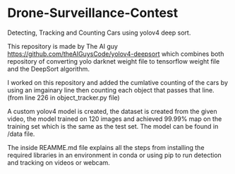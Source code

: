 # Drone-Surveillance-Contest
Detecting, Tracking and Counting Cars using yolov4 deep sort. 


This repository is made by The AI guy https://github.com/theAIGuysCode/yolov4-deepsort which combines both repository of converting yolo darknet weight file to tensorflow weight file and the DeepSort algorithm.

I worked on this repository and added the cumlative counting of the cars by using an imgainary line then counting each object that passes that line. (from line 226 in object_tracker.py file)

A custom yolov4 model is created, the dataset is created from the given video, the model trained on 120 images and achieved 99.99% map on the training set which is the same as the test set. The model can be found in /data file.

The inside REAMME.md file explains all the steps from installing the required libraries in an environment in conda or using pip to run detection and tracking on videos or webcam. 

